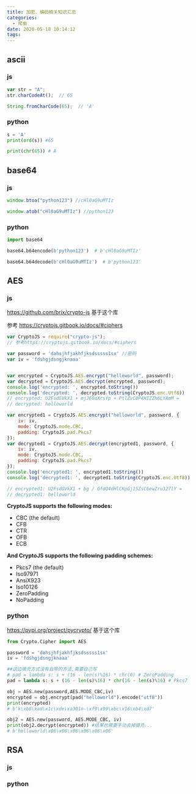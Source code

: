 ```yaml
---
title: 加密、编码相关知识汇总
categories:
  - 爬虫
date: 2020-05-18 10:14:12
tags:
---
```


## ascii

### js

```js
var str = "A";
str.charCodeAt();  // 65

String.fromCharCode(65);  // 'A'
```

### python

```python
s = 'A'
print(ord(s)) #65

print(chr(65)) # A
```

## base64

### js

```js
window.btoa("python123") //cHl0aG9uMTIz

window.atob("cHl0aG9uMTIz") //python123

```

### python

```python
import base64

base64.b64encode(b'python123')  # b'cHl0aG9uMTIz'

base64.b64decode(b'cHl0aG9uMTIz')  # b'python123'
```

## AES

### js

https://github.com/brix/crypto-js 基于这个库

参考 https://cryptojs.gitbook.io/docs/#ciphers

```js
var CryptoJS = require("crypto-js");
// 参考https://cryptojs.gitbook.io/docs/#ciphers

var password = 'dahsjhfjakhfjksdsssss1sx' //密码
var iv = 'fdshgjdsngjknaaa'


var encrypted = CryptoJS.AES.encrypt("helloworld", password);
var decrypted = CryptoJS.AES.decrypt(encrypted, password);
console.log('encrypted: ', encrypted.toString())
console.log('decrypted: ', decrypted.toString(CryptoJS.enc.Utf8))
// encrypted: U2FsdGVkX1 + mjJEOaXrsYp + PtlZvC0P4HIZZh6LYAmM =
// decrypted: helloworld

var encrypted1 = CryptoJS.AES.encrypt("helloworld", password, {
    iv: iv,
    mode: CryptoJS.mode.CBC,
    padding: CryptoJS.pad.Pkcs7
});
var decrypted1 = CryptoJS.AES.decrypt(encrypted1, password, {
    iv: iv,
    mode: CryptoJS.mode.CBC,
    padding: CryptoJS.pad.Pkcs7
});
console.log('encrypted1: ', encrypted1.toString())
console.log('decrypted1: ', decrypted1.toString(CryptoJS.enc.Utf8))

// encrypted1: U2FsdGVkX1 + bg / GfdQ4dHlCKpGj15ZsC6ewZru327lY =
// decrypted1: helloworld

```

**CryptoJS supports the following modes:**

- CBC (the default)
- CFB
- CTR
- OFB
- ECB

**And CryptoJS supports the following padding schemes:**

- Pkcs7 (the default)
- Iso97971
- AnsiX923
- Iso10126
- ZeroPadding
- NoPadding

### python

https://pypi.org/project/pycrypto/ 基于这个库

```python
from Crypto.Cipher import AES

password = 'dahsjhfjakhfjksdsssss1sx' 
iv = 'fdshgjdsngjknaaa'

##这边填充方式没有自带的方法,需要自己写
# pad = lambda s: s + (16 - len(s)%16) * chr(0) # ZeroPadding
pad = lambda s: s + (16 - len(s)%16) * chr(16 - len(s)%16) # Pkcs7

obj = AES.new(password,AES.MODE_CBC,iv)
encrypted = obj.encrypt(pad("helloworld").encode("utf8"))
print(encrypted)
# b'k\xb8\xad\x1c\xde\xa3O1n-\xf9\x99\xbc\x16\xb4\xd7'

obj2 = AES.new(password, AES.MODE_CBC, iv)
print(obj2.decrypt(encrypted)) #结果也需要手动去掉填充...
# b'helloworld\x06\x06\x06\x06\x06\x06' 
```

## RSA

### js

### python


